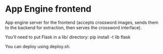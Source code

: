 # App Engine frontend
App engine server for the frontend (accepts crossword images, sends them to the backend for
extraction, then serves the crossword interface).

You'll need to put Flask in a lib/ directory:
pip install -t lib flask

You can deploy using deploy.sh.
